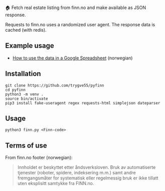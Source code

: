 🏠 Fetch real estate listing from finn.no and make available as JSON response.

Requests to finn.no uses a randomized user agent. The response data is cached (with redis).

## Example usage
- [How to use the data in a Google Spreadsheet](https://medium.com/@nikolaik/samle-boligannonser-fra-finn-no-i-et-regneark-med-google-sheets-d0e4fd2ae19f) (norwegian)

## Installation

    git clone https://github.com/trygve55/pyfinn
    cd pyfinn
    python3 -m venv .
    source bin/activate
    pip3 install fake-useragent regex requests-html simplejson dateparser

## Usage
    python3 finn.py <Finn-code>

## Terms of use
From finn.no footer (norwegian):
> Innholdet er beskyttet etter åndsverksloven. Bruk av automatiserte tjenester (roboter, spidere, indeksering m.m.) samt andre fremgangsmåter for systematisk eller regelmessig bruk er ikke tillatt uten eksplisitt samtykke fra FINN.no.
